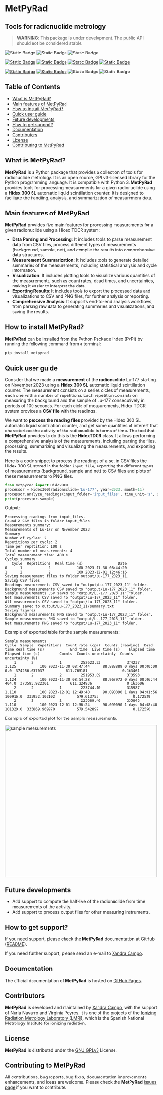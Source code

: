 # MetPyRad

## Tools for radionuclide metrology

> **WARNING**: This package is under development. The public API should not be considered stable.

![Static Badge](https://img.shields.io/badge/Date-Feb_25-teal)
![Static Badge](https://img.shields.io/badge/Version-0.0.1-teal)
![Static Badge](https://img.shields.io/badge/Maintenance-Active-teal)

[![Static Badge](https://img.shields.io/badge/Surce_code-GitHub-blue)](https://github.com/lmri-met/metpyrad)
[![Static Badge](https://img.shields.io/badge/Documentation-GitHub_Pages-blue)](https://lmri-met.github.io/metpyrad/)
[![Static Badge](https://img.shields.io/badge/Contribute-Issues-blue)](https://github.com/lmri-met/metpyrad/issues)
[![Static Badge](https://img.shields.io/badge/Organization-LMRI--Met-blue)](https://github.com/lmri-met/)

[![Static Badge](https://img.shields.io/badge/Distribution-PyPi-orange)](https://pypi.org/project/metpyrad/)
[![Static Badge](https://img.shields.io/badge/License-GPLv3.0-orange)](https://choosealicense.com/licenses/gpl-3.0/)
![Static Badge](https://img.shields.io/badge/Tests-Passing-green)
![Static Badge](https://img.shields.io/badge/CodeCov-99%25-green)

## Table of Contents

- [What is MetPyRad?](#what-is-metpyrad)
- [Main features of MetPyRad](#main-features)
- [How to install MetPyRad?](#installation)
- [Quick user guide](#quick-user-guide)
- [Future developments](#future-developments)
- [How to get support?](#how-to-get-support)
- [Documentation](#documentation)
- [Contributors](#contributors)
- [License](#license)
- [Contributing to MetPyRad](#contributing-to-metpyrad)

## What is MetPyRad?

**MetPyRad** is a Python package that provides a collection of tools for radionuclide metrology.
It is an open source, GPLv3-licensed library for the Python programming language.
It is compatible with Python 3.
**MetPyRad** provides tools for processing measurements for a given radionuclide using a **Hidex 300 SL** 
automatic liquid scintillation counter.
It is designed to facilitate the handling, analysis, and summarization of measurement data.

## Main features of MetPyRad

**MetPyRad** provides five main features for processing measurements for a given radionuclide using a Hidex TDCR system:

- **Data Parsing and Processing**: It includes tools to parse measurement data from CSV files,
  process different types of measurements (background, sample, net),
  and compile the results into comprehensive data structures.
- **Measurement Summarization**: It includes tools to generate detailed summaries of the measurements,
  including statistical analysis and cycle information.
- **Visualization**: It includes plotting tools to visualize various quantities of the measurements,
  such as count rates, dead times, and uncertainties, making it easier to interpret the data.
- **Exporting Results**: It includes tools to export the processed data and visualizations to CSV and PNG files,
  for further analysis or reporting.
- **Comprehensive Analysis**: It supports end-to-end analysis workflows,
  from parsing raw data to generating summaries and visualizations, and saving the results.

## How to install MetPyRad?

**MetPyRad** can be installed from the [Python Package Index (PyPI)](https://pypi.org/project/metpyrad/)
by running the following command from a terminal:

```bash
pip install metpyrad
```

## Quick user guide

Consider that we made a **measurement** of the **radionuclide** Lu-177 starting on November 2023 using a 
**Hidex 300 SL** automatic liquid scintillation counter.
The measurement consists on a series cicles of measurements, each one with a number of repetitions.
Each repetition consists on measuring the background and the sample of Lu-177 consecutively in periods of 100 seconds.
For each cicle of measurements, Hidex TDCR system provides a **CSV file** with the readings.

We want to **process the reading files** provided by the Hidex 300 SL automatic liquid scintillation counter,
and get some quantities of interest that characterizes the activity of the radionuclide in terms of time.
The tool that **MetPyRad** provides to do this is the **HidexTDCR** class.
It allows performing a comprehensive analysis of the measurements, including parsing the files, 
processing, summarizing and visualizing the measurements, and exporting the results.

Here is a code snippet to process the readings of a set in CSV files the Hidex 300 SL stored in the folder `input_file`,
exporting the different types of measurements (background, sample and net) to CSV files and 
plots of these measurements to PNG files.

```python
from metpyrad import Hidex300
processor = Hidex300(radionuclide='Lu-177', year=2023, month=11)
processor.analyze_readings(input_folder='input_files', time_unit='s', save=True, output_folder='output')
print(processor.sample)
```

Output:
```
Processing readings from input_files.
Found 2 CSV files in folder input_files
Measurements summary:
Measurements of Lu-177 on November 2023
Summary
Number of cycles: 2
Repetitions per cycle: 2
Time per repetition: 100 s
Total number of measurements: 4
Total measurement time: 400 s
Cycles summary
   Cycle  Repetitions  Real time (s)                Date
0      1            2            100 2023-11-30 08:44:20
1      2            2            100 2023-12-01 12:46:16
Saving measurement files to folder output/Lu-177_2023_11.
Saving CSV files
Readings measurements CSV saved to "output/Lu-177_2023_11" folder.
Background measurements CSV saved to "output/Lu-177_2023_11" folder.
Sample measurements CSV saved to "output/Lu-177_2023_11" folder.
Net measurements CSV saved to "output/Lu-177_2023_11" folder.
All measurements CSV saved to "output/Lu-177_2023_11" folder.
Summary saved to output/Lu-177_2023_11/summary.txt
Saving figures
Background measurements PNG saved to "output/Lu-177_2023_11" folder.
Sample measurements PNG saved to "output/Lu-177_2023_11" folder.
Net measurements PNG saved to "output/Lu-177_2023_11" folder.
```

Example of exported table for the sample measurements:
 ```
Sample measurements
 Cycle  Sample  Repetitions  Count rate (cpm)  Counts (reading)  Dead time Real time (s)            End time  Live time (s)    Elapsed time Elapsed time (s)         Counts  Counts uncertainty  Counts uncertainty (%)
     1       2            1         252623.23            374237      1.125           100 2023-11-30 08:47:44      88.888889 0 days 00:00:00              0.0  374256.637037          611.765181                0.163461
     1       2            2         251953.09            373593      1.124           100 2023-11-30 08:54:28      88.967972 0 days 00:06:44            404.0  373595.922301          611.224936                0.163606
     2       2            1         223744.10            335987      1.110           100 2023-12-01 12:49:40      90.090090 1 days 04:01:56         100916.0  335952.102102          579.613753                0.172529
     2       2            2         223689.40            335843      1.110           100 2023-12-01 12:56:24      90.090090 1 days 04:08:40         101320.0  335869.969970          579.542897                0.172550 
```

Example of exported plot for the sample measurements:

<img src="docs/source/_static/hidex300/sample.png" alt="sample measurements" width="500"/>

## Future developments

- Add support to compute the half-live of the radionuclide from time measurements of the activity.
- Add support to process output files for other measuring instruments.

## How to get support?

If you need support, please check the **MetPyRad** documentation at GitHub
([README](https://github.com/lmri-met/metpyrad/blob/main/README.md)).

If you need further support, please send an e-mail to
[Xandra Campo](mailto:xandra.campo@ciemat.es).

## Documentation

The official documentation of **MetPyRad** is hosted on [GitHub Pages](https://lmri-met.github.io/metpyrad/).

## Contributors

**MetPyRad** is developed and maintained by [Xandra Campo](https://github.com/xandratxan/),
with the support of Nuria Navarro and Virginia Peyres.
It is one of the projects of the [Ionizing Radiation Metrology Laboratory (LMRI)](https://github.com/lmri-met/),
which is the Spanish National Metrology Institute for ionizing radiation.

## License

**MetPyRad** is distributed under the [GNU GPLv3](https://choosealicense.com/licenses/gpl-3.0/) License.

## Contributing to MetPyRad

All contributions, bug reports, bug fixes, documentation improvements, enhancements, and ideas are welcome.
Please check the **MetPyRad** [issues page](https://github.com/lmri-met/metpyrad/issues) if you want to contribute.